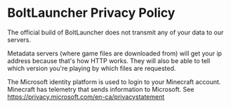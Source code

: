 # BoltLauncher Privacy Policy

The official build of BoltLauncher does not transmit any of your data to our servers. 

Metadata servers (where game files are downloaded from) will get your ip address because that's how HTTP works. 
They will also be able to tell which version you're playing by which files are requested. 

The Microsoft identity platform is used to login to your Minecraft account. 
Minecraft has telemetry that sends information to Microsoft. 
See https://privacy.microsoft.com/en-ca/privacystatement